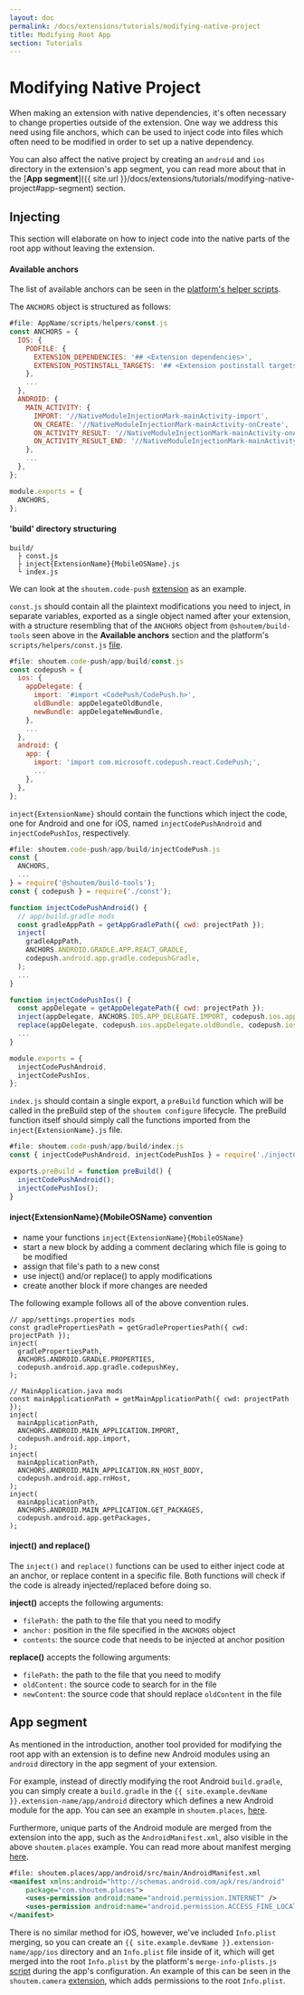 ```yaml
---
layout: doc
permalink: /docs/extensions/tutorials/modifying-native-project
title: Modifying Root App
section: Tutorials
---
```


# Modifying Native Project

When making an extension with native dependencies, it's often necessary to change properties outside of the extension. One way we address this need using file anchors, which can be used to inject code into files which often need to be modified in order to set up a native dependency.

You can also affect the native project by creating an `android` and `ios` directory in the extension's app segment, you can read more about that in the [**App segment**]({{ site.url }}/docs/extensions/tutorials/modifying-native-project#app-segment) section.

## Injecting

This section will elaborate on how to inject code into the native parts of the root app without leaving the extension.

#### Available anchors

The list of available anchors can be seen in the [platform's helper scripts](https://github.com/shoutem/platform/blob/develop/scripts/helpers/const.js).

The `ANCHORS` object is structured as follows:

```JavaScript
#file: AppName/scripts/helpers/const.js
const ANCHORS = {
  IOS: {
    PODFILE: {
      EXTENSION_DEPENDENCIES: '## <Extension dependencies>',
      EXTENSION_POSTINSTALL_TARGETS: '## <Extension postinstall targets>',
    },
    ...
  },
  ANDROID: {
    MAIN_ACTIVITY: {
      IMPORT: '//NativeModuleInjectionMark-mainActivity-import',
      ON_CREATE: '//NativeModuleInjectionMark-mainActivity-onCreate',
      ON_ACTIVITY_RESULT: '//NativeModuleInjectionMark-mainActivity-onActivityResult',
      ON_ACTIVITY_RESULT_END: '//NativeModuleInjectionMark-mainActivity-onActivityResult-end',
    },
    ...
  },
};

module.exports = {
  ANCHORS,
};
```

#### 'build' directory structuring

```
build/
  ├ const.js
  ├ inject{ExtensionName}{MobileOSName}.js
  └ index.js
```

We can look at the `shoutem.code-push` [extension](https://github.com/shoutem/extensions/tree/master/shoutem.code-push/app/build) as an example.

`const.js` should contain all the plaintext modifications you need to inject, in separate variables, exported as a single object named after your extension, with a structure resembling that of the `ANCHORS` object from `@shoutem/build-tools` seen above in the **Available anchors** section and the platform's `scripts/helpers/const.js` [file](https://github.com/shoutem/platform/blob/develop/scripts/helpers/const.js).

```JavaScript
#file: shoutem.code-push/app/build/const.js
const codepush = {
  ios: {
    appDelegate: {
      import: '#import <CodePush/CodePush.h>',
      oldBundle: appDelegateOldBundle,
      newBundle: appDelegateNewBundle,
    },
    ...
  },
  android: {
    app: {
      import: 'import com.microsoft.codepush.react.CodePush;',
      ...
    },
  },
};
```

`inject{ExtensionName}` should contain the functions which inject the code, one for Android and one for iOS, named `injectCodePushAndroid` and `injectCodePushIos`, respectively.

```JavaScript
#file: shoutem.code-push/app/build/injectCodePush.js
const {
  ANCHORS,
  ...
} = require('@shoutem/build-tools');
const { codepush } = require('./const');

function injectCodePushAndroid() {
  // app/build.gradle mods
  const gradleAppPath = getAppGradlePath({ cwd: projectPath });
  inject(
    gradleAppPath,
    ANCHORS.ANDROID.GRADLE.APP.REACT_GRADLE,
    codepush.android.app.gradle.codepushGradle,
  );
  ...
}

function injectCodePushIos() {
  const appDelegate = getAppDelegatePath({ cwd: projectPath });
  inject(appDelegate, ANCHORS.IOS.APP_DELEGATE.IMPORT, codepush.ios.appDelegate.import);
  replace(appDelegate, codepush.ios.appDelegate.oldBundle, codepush.ios.appDelegate.newBundle);
  ...
}

module.exports = {
  injectCodePushAndroid,
  injectCodePushIos,
};
```

`index.js` should contain a single export, a `preBuild` function which will be called in the preBuild step of the `shoutem configure` lifecycle. The preBuild function itself should simply call the functions imported from the `inject{ExtensionName}.js` file.

```JavaScript
#file: shoutem.code-push/app/build/index.js
const { injectCodePushAndroid, injectCodePushIos } = require('./injectCodePush');

exports.preBuild = function preBuild() {
  injectCodePushAndroid();
  injectCodePushIos();
}
```

#### inject{ExtensionName}{MobileOSName} convention

- name your functions `inject{ExtensionName}{MobileOSName}`
- start a new block by adding a comment declaring which file is going to be modified
- assign that file's path to a new const
- use inject() and/or replace() to apply modifications
- create another block if more changes are needed

The following example follows all of the above convention rules.

```JavScript
// app/settings.properties mods
const gradlePropertiesPath = getGradlePropertiesPath({ cwd: projectPath });
inject(
  gradlePropertiesPath,
  ANCHORS.ANDROID.GRADLE.PROPERTIES,
  codepush.android.app.gradle.codepushKey,
);

// MainApplication.java mods
const mainApplicationPath = getMainApplicationPath({ cwd: projectPath });
inject(
  mainApplicationPath,
  ANCHORS.ANDROID.MAIN_APPLICATION.IMPORT,
  codepush.android.app.import,
);
inject(
  mainApplicationPath,
  ANCHORS.ANDROID.MAIN_APPLICATION.RN_HOST_BODY,
  codepush.android.app.rnHost,
);
inject(
  mainApplicationPath,
  ANCHORS.ANDROID.MAIN_APPLICATION.GET_PACKAGES,
  codepush.android.app.getPackages,
);
```

#### inject() and replace()

The `inject()` and `replace()` functions can be used to either inject code at an anchor, or replace content in a specific file. Both functions will check if the code is already injected/replaced before doing so.

**inject()** accepts the following arguments:

- `filePath:` the path to the file that you need to modify
- `anchor:` position in the file specified in the `ANCHORS` object
- `contents`: the source code that needs to be injected at anchor position

**replace()** accepts the following arguments:

- `filePath:` the path to the file that you need to modify
- `oldContent:` the source code to search for in the file
- `newContent`: the source code that should replace `oldContent` in the file


## App segment

As mentioned in the introduction, another tool provided for modifying the root app with an extension is to define new Android modules using an `android` directory in the app segment of your extension.

For example, instead of directly modifying the root Android `build.gradle`, you can simply create a `build.gradle` in  the `{{ site.example.devName }}.extension-name/app/android` directory which defines a new Android module for the app. You can see an example in `shoutem.places`, [here](https://github.com/shoutem/extensions/tree/master/shoutem.places/app/android).

Furthermore, unique parts of the Android module are merged from the extension into the app, such as the `AndroidManifest.xml`, also visible in the above `shoutem.places` example. You can read more about manifest merging [here](https://developer.android.com/studio/build/manifest-merge).

```XML
#file: shoutem.places/app/android/src/main/AndroidManifest.xml
<manifest xmlns:android="http://schemas.android.com/apk/res/android"
    package="com.shoutem.places">
    <uses-permission android:name="android.permission.INTERNET" />
    <uses-permission android:name="android.permission.ACCESS_FINE_LOCATION"/>
</manifest>
```

There is no similar method for iOS, however, we've included `Info.plist` merging, so you can create an `{{ site.example.devName }}.extension-name/app/ios` directory and an `Info.plist` file inside of it, which will get merged into the root `Info.plist` by the platform's `merge-info-plists.js` [script](https://github.com/shoutem/platform/blob/develop/scripts/merge-info-plists.js) during the app's configuration. An example of this can be seen in the `shoutem.camera` [extension](https://github.com/shoutem/extensions/blob/master/shoutem.camera/app/ios/Info.plist), which adds permissions to the root `Info.plist`.
